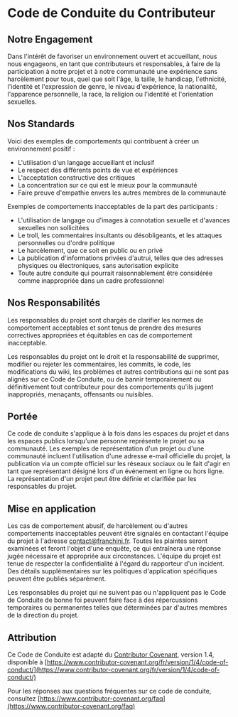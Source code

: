 # Code de Conduite du Contributeur

## Notre Engagement

Dans l'intérêt de favoriser un environnement ouvert et accueillant, nous nous engageons, en tant que contributeurs et responsables, à faire de la participation à notre projet et à notre communauté une expérience sans harcèlement pour tous, quel que soit l'âge, la taille, le handicap, l'ethnicité, l'identité et l'expression de genre, le niveau d'expérience, la nationalité, l'apparence personnelle, la race, la religion ou l'identité et l'orientation sexuelles.

## Nos Standards

Voici des exemples de comportements qui contribuent à créer un environnement positif :

- L'utilisation d'un langage accueillant et inclusif
- Le respect des différents points de vue et expériences
- L'acceptation constructive des critiques
- La concentration sur ce qui est le mieux pour la communauté
- Faire preuve d'empathie envers les autres membres de la communauté

Exemples de comportements inacceptables de la part des participants :

- L'utilisation de langage ou d'images à connotation sexuelle et d'avances sexuelles non sollicitées
- Le troll, les commentaires insultants ou désobligeants, et les attaques personnelles ou d'ordre politique
- Le harcèlement, que ce soit en public ou en privé
- La publication d'informations privées d'autrui, telles que des adresses physiques ou électroniques, sans autorisation explicite
- Toute autre conduite qui pourrait raisonnablement être considérée comme inappropriée dans un cadre professionnel

## Nos Responsabilités

Les responsables du projet sont chargés de clarifier les normes de comportement acceptables et sont tenus de prendre des mesures correctives appropriées et équitables en cas de comportement inacceptable.

Les responsables du projet ont le droit et la responsabilité de supprimer, modifier ou rejeter les commentaires, les commits, le code, les modifications du wiki, les problèmes et autres contributions qui ne sont pas alignés sur ce Code de Conduite, ou de bannir temporairement ou définitivement tout contributeur pour des comportements qu'ils jugent inappropriés, menaçants, offensants ou nuisibles.

## Portée

Ce code de conduite s'applique à la fois dans les espaces du projet et dans les espaces publics lorsqu'une personne représente le projet ou sa communauté. Les exemples de représentation d'un projet ou d'une communauté incluent l'utilisation d'une adresse e-mail officielle du projet, la publication via un compte officiel sur les réseaux sociaux ou le fait d'agir en tant que représentant désigné lors d'un événement en ligne ou hors ligne. La représentation d'un projet peut être définie et clarifiée par les responsables du projet.

## Mise en application

Les cas de comportement abusif, de harcèlement ou d'autres comportements inacceptables peuvent être signalés en contactant l'équipe du projet à l'adresse contact@franchini.fr. Toutes les plaintes seront examinées et feront l'objet d'une enquête, ce qui entraînera une réponse jugée nécessaire et appropriée aux circonstances. L'équipe du projet est tenue de respecter la confidentialité à l'égard du rapporteur d'un incident. Des détails supplémentaires sur les politiques d'application spécifiques peuvent être publiés séparément.

Les responsables du projet qui ne suivent pas ou n'appliquent pas le Code de Conduite de bonne foi peuvent faire face à des répercussions temporaires ou permanentes telles que déterminées par d'autres membres de la direction du projet.

## Attribution

Ce Code de Conduite est adapté du [Contributor Covenant][homepage], version 1.4, disponible à [https://www.contributor-covenant.org/fr/version/1/4/code-of-conduct/](https://www.contributor-covenant.org/fr/version/1/4/code-of-conduct/)

[homepage]: https://www.contributor-covenant.org

Pour les réponses aux questions fréquentes sur ce code de conduite, consultez [https://www.contributor-covenant.org/faq](https://www.contributor-covenant.org/faq)
